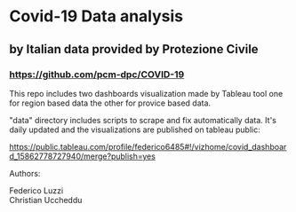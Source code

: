 # Covid-19 Data analysis
## by Italian data provided by Protezione Civile
### https://github.com/pcm-dpc/COVID-19

This repo includes two dashboards visualization made by Tableau tool one for region based data the other for provice based data.

"data" directory includes scripts to scrape and fix automatically data. It's daily updated and the visualizations are published on tableau public:

https://public.tableau.com/profile/federico6485#!/vizhome/covid_dashboard_15862778727940/merge?publish=yes

Authors:

Federico Luzzi\
Christian Uccheddu